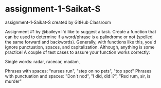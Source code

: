 # assignment-1-Saikat-S
assignment-1-Saikat-S created by GitHub Classroom

Assignment #1 by @baileyn 
I'd like to suggest a task. Create a function that can be used to determine 
if a word/phrase is a palindrome or not (spelled the same forward and backwords). 
Generally, with functions like this, you'd ignore punctuation, spaces, and capitalization. 
Although, anything is some practice! A couple of test cases to assure your function works correctly: 

Single words: radar, racecar, madam, 

Phrases with spaces: "nurses run", "step on no pets", "top spot" 
Phrases with punctuation and spaces: "Don't nod", "I did, did I?", "Red rum, sir, is murder"
